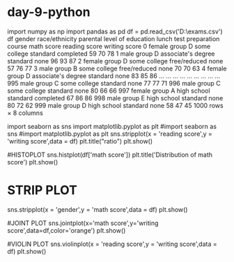 # day-9-python
import numpy as np
import pandas as pd
df = pd.read_csv('D:\exams.csv')
df
gender	race/ethnicity	parental level of education	lunch	test preparation course	math score	reading score	writing score
0	female	group D	some college	standard	completed	59	70	78
1	male	group D	associate's degree	standard	none	96	93	87
2	female	group D	some college	free/reduced	none	57	76	77
3	male	group B	some college	free/reduced	none	70	70	63
4	female	group D	associate's degree	standard	none	83	85	86
...	...	...	...	...	...	...	...	...
995	male	group C	some college	standard	none	77	77	71
996	male	group C	some college	standard	none	80	66	66
997	female	group A	high school	standard	completed	67	86	86
998	male	group E	high school	standard	none	80	72	62
999	male	group D	high school	standard	none	58	47	45
1000 rows × 8 columns

 
import seaborn as sns
import matplotlib.pyplot as plt
#import seaborn as sns
#import matplotlib.pyplot as plt
sns.stripplot(x = 'reading score',y = 'writing score',data = df)
plt.title("ratio")
plt.show()

#HISTOPLOT
sns.histplot(df['math score'])
plt.title('Distribution of math score')
plt.show()

# STRIP PLOT
sns.stripplot(x = 'gender',y = 'math score',data = df)
plt.show()

 
#JOINT PLOT
sns.jointplot(x='math score',y='writing score',data=df,color='orange')
plt.show()

#VIOLIN PLOT
sns.violinplot(x = 'reading score',y = 'writing score',data = df)
plt.show()

 
